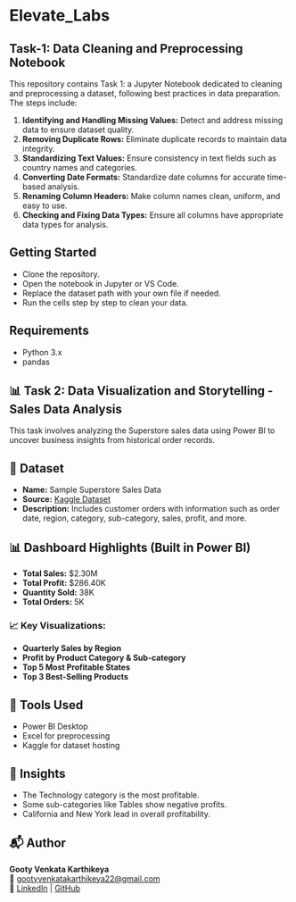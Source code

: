 # Elevate_Labs

## Task-1: Data Cleaning and Preprocessing Notebook

This repository contains Task 1: a Jupyter Notebook dedicated to cleaning and preprocessing a dataset, following best practices in data preparation. The steps include:

1. **Identifying and Handling Missing Values:** Detect and address missing data to ensure dataset quality.
2. **Removing Duplicate Rows:** Eliminate duplicate records to maintain data integrity.
3. **Standardizing Text Values:** Ensure consistency in text fields such as country names and categories.
4. **Converting Date Formats:** Standardize date columns for accurate time-based analysis.
5. **Renaming Column Headers:** Make column names clean, uniform, and easy to use.
6. **Checking and Fixing Data Types:** Ensure all columns have appropriate data types for analysis.

## Getting Started

- Clone the repository.
- Open the notebook in Jupyter or VS Code.
- Replace the dataset path with your own file if needed.
- Run the cells step by step to clean your data.

## Requirements

- Python 3.x
- pandas


## 📊 Task 2: Data Visualization and Storytelling - Sales Data Analysis

This task involves analyzing the Superstore sales data using Power BI to uncover business insights from historical order records.

## 📁 Dataset

- **Name:** Sample Superstore Sales Data  
- **Source:** [Kaggle Dataset](https://www.kaggle.com/datasets/kyanyoga/sample-sales-data)  
- **Description:** Includes customer orders with information such as order date, region, category, sub-category, sales, profit, and more.

## 📊 Dashboard Highlights (Built in Power BI)

- **Total Sales:** \$2.30M  
- **Total Profit:** \$286.40K  
- **Quantity Sold:** 38K  
- **Total Orders:** 5K  

### 📈 Key Visualizations:

- **Quarterly Sales by Region**  
- **Profit by Product Category & Sub-category**  
- **Top 5 Most Profitable States**
- **Top 3 Best-Selling Products**

## 🧰 Tools Used

- Power BI Desktop  
- Excel for preprocessing  
- Kaggle for dataset hosting

## 📌 Insights

- The Technology category is the most profitable.
- Some sub-categories like Tables show negative profits.
- California and New York lead in overall profitability.

## 📬 Author

**Gooty Venkata Karthikeya**  
📧 gootyvenkatakarthikeya22@gmail.com  
🔗 [LinkedIn](https://linkedin.com/in/KarthikeyaGooty) | [GitHub](https://github.com/KarthikeyaGooty)

